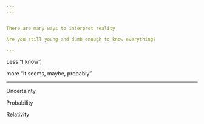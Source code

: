 ```yaml
---
---


There are many ways to interpret reality 

Are you still young and dumb enough to know everything?

---
```


Less “I know”, 

more “It seems, maybe, probably” 

---

Uncertainty

Probability

Relativity
